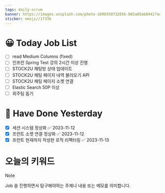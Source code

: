 ```yaml
---
tags: daily-scrum
banner: https://images.unsplash.com/photo-1698350732656-b65a85ab8442?auto=format&fit=crop&q=80&w=2837&ixlib=rb-4.0.3&ixid=M3wxMjA3fDB8MHxwaG90by1wYWdlfHx8fGVufDB8fHx8fA%3D%3D
sticker: emoji//1f33b
---
```

#  😀 Today Job List
- [ ] read Medium Columns (fixed)
- [ ] 인프런 Spring Test 강의 2시간 이상 진행
- [ ] STOCK2U 채팅방 상태 업데이트
- [ ] STOCK2U 채팅 페이지 내역 불러오기 API
- [ ] STOCK2U 채팅 페이지 소켓 연결
- [ ] Elastic Search 50P 이상
- [ ] 외주팀 돕기

# 🙂 Have Done Yesterday
- [x] 세션 시스템 정상화 ✅ 2023-11-12
- [x] 프런트 소켓 연결 정상화 ✅ 2023-11-12
- [x] 프런트 현재까지 작성한 로직 리팩터링 ✅ 2023-11-13
# 오늘의 키워드

> [!NOTE]
> Job 을 진행하면서 탐구해야하는 주제나 내용 또는 메모를 의미합니다.

